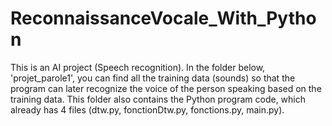 # ReconnaissanceVocale_With_Python

This is an AI project (Speech recognition). In the folder below, 'projet_parole1', you can find all the training data (sounds) so that the program can later recognize the voice of the person speaking based on the training data. This folder also contains the Python program code, which already has 4 files (dtw.py, fonctionDtw.py, fonctions.py, main.py).
